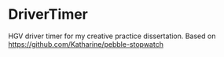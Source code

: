 DriverTimer
===========

HGV driver timer for my creative practice dissertation. Based on https://github.com/Katharine/pebble-stopwatch
